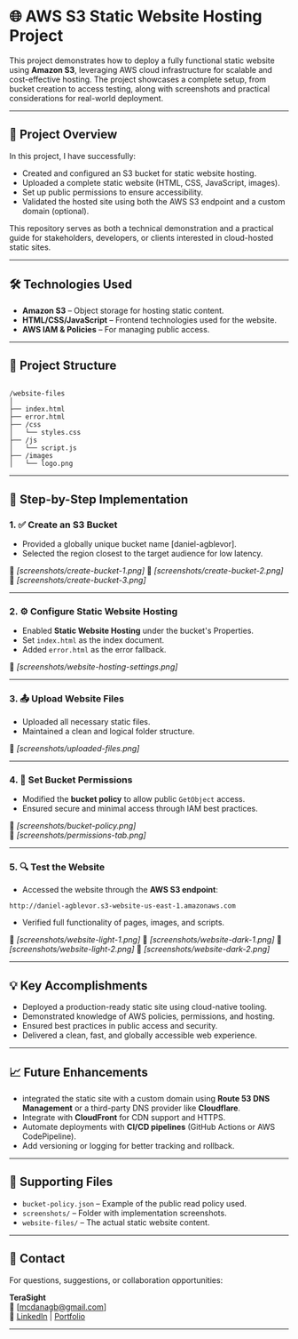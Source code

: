 # 🌐 AWS S3 Static Website Hosting Project

This project demonstrates how to deploy a fully functional static website using **Amazon S3**, leveraging AWS cloud infrastructure for scalable and cost-effective hosting. The project showcases a complete setup, from bucket creation to access testing, along with screenshots and practical considerations for real-world deployment.

---

## 🚀 Project Overview

In this project, I have successfully:
- Created and configured an S3 bucket for static website hosting.
- Uploaded a complete static website (HTML, CSS, JavaScript, images).
- Set up public permissions to ensure accessibility.
- Validated the hosted site using both the AWS S3 endpoint and a custom domain (optional).

This repository serves as both a technical demonstration and a practical guide for stakeholders, developers, or clients interested in cloud-hosted static sites.

---

## 🛠️ Technologies Used

- **Amazon S3** – Object storage for hosting static content.
- **HTML/CSS/JavaScript** – Frontend technologies used for the website.
- **AWS IAM & Policies** – For managing public access.

---

## 📁 Project Structure

```

/website-files
│
├── index.html
├── error.html
├── /css
│   └── styles.css
├── /js
│   └── script.js
├── /images
│   └── logo.png

```

---

## 📝 Step-by-Step Implementation

### 1. ✅ Create an S3 Bucket
- Provided a globally unique bucket name [daniel-agblevor].
- Selected the region closest to the target audience for low latency.

📸 *[screenshots/create-bucket-1.png]*
📸 *[screenshots/create-bucket-2.png]*
📸 *[screenshots/create-bucket-3.png]*

---

### 2. ⚙️ Configure Static Website Hosting
- Enabled **Static Website Hosting** under the bucket's Properties.
- Set `index.html` as the index document.
- Added `error.html` as the error fallback.

📸 *[screenshots/website-hosting-settings.png]*

---

### 3. 📤 Upload Website Files
- Uploaded all necessary static files.
- Maintained a clean and logical folder structure.

📸 *[screenshots/uploaded-files.png]*

---

### 4. 🔐 Set Bucket Permissions
- Modified the **bucket policy** to allow public `GetObject` access.
- Ensured secure and minimal access through IAM best practices.

📄 *[screenshots/bucket-policy.png]*  
📸 *[screenshots/permissions-tab.png]*

---

### 5. 🔍 Test the Website
- Accessed the website through the **AWS S3 endpoint**:
```
http://daniel-agblevor.s3-website-us-east-1.amazonaws.com

```
- Verified full functionality of pages, images, and scripts.

📸 *[screenshots/website-light-1.png]*
📸 *[screenshots/website-dark-1.png]*
📸 *[screenshots/website-light-2.png]*
📸 *[screenshots/website-dark-2.png]*
 
---

## 💡 Key Accomplishments

- Deployed a production-ready static site using cloud-native tooling.
- Demonstrated knowledge of AWS policies, permissions, and hosting.
- Ensured best practices in public access and security.
- Delivered a clean, fast, and globally accessible web experience.

---

## 📈 Future Enhancements

- integrated the static site with a custom domain using **Route 53 DNS Management** or a third-party DNS provider like **Cloudflare**.
- Integrate with **CloudFront** for CDN support and HTTPS.
- Automate deployments with **CI/CD pipelines** (GitHub Actions or AWS CodePipeline).
- Add versioning or logging for better tracking and rollback.

---

## 📎 Supporting Files

- `bucket-policy.json` – Example of the public read policy used.
- `screenshots/` – Folder with implementation screenshots.
- `website-files/` – The actual static website content.

---

## 🤝 Contact

For questions, suggestions, or collaboration opportunities:

**TeraSight**  
📧 [mcdanagb@gmail.com]  
🔗 [LinkedIn](https://www.linkedin.com/in/daniel-agblevor/) | [Portfolio](http://daniel-agblevor.s3-website-us-east-1.amazonaws.com)

---